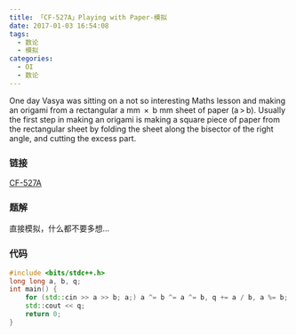 ```yaml
---
title: 「CF-527A」Playing with Paper-模拟
date: 2017-01-03 16:54:08
tags:
  - 数论
  - 模拟
categories:
  - OI
  - 数论
---
```

One day Vasya was sitting on a not so interesting Maths lesson and making an origami from a rectangular a mm  ×  b mm sheet of paper (a > b). Usually the first step in making an origami is making a square piece of paper from the rectangular sheet by folding the sheet along the bisector of the right angle, and cutting the excess part.
<!-- more -->
### 链接
[CF-527A](http://codeforces.com/problemset/problem/527/A)
### 题解
直接模拟，什么都不要多想...
### 代码
``` cpp
#include <bits/stdc++.h>
long long a, b, q;
int main() {
    for (std::cin >> a >> b; a;) a ^= b ^= a ^= b, q += a / b, a %= b;
    std::cout << q;
    return 0;
}
```

